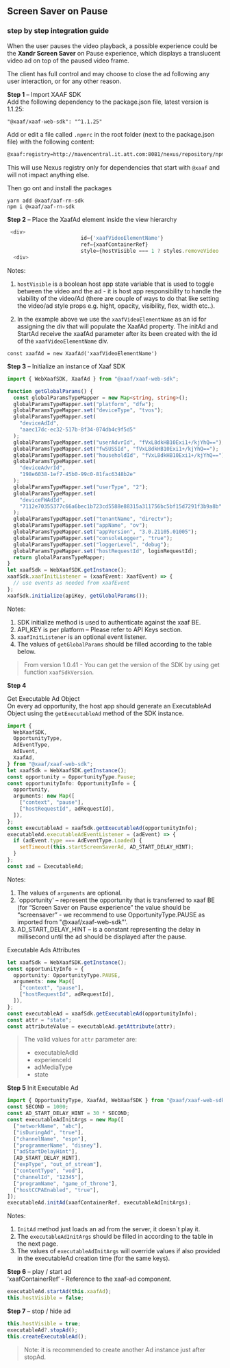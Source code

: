 ## Screen Saver on Pause

### step by step integration guide

When the user pauses the video playback, a possible experience could be the **Xandr Screen Saver** on Pause experience, which displays a translucent video ad on top of the paused video frame.

The client has full control and may choose to close the ad following any user interaction, or for any other reason.

**Step 1** – Import XAAF SDK  
Add the following dependency to the package.json file, latest version is 1.1.25:

```
"@xaaf/xaaf-web-sdk": "^1.1.25"
```

Add or edit a file called `.npmrc` in the root folder (next to the package.json file) with the following content:

```bash
@xaaf:registry=http://mavencentral.it.att.com:8081/nexus/repository/npm-advertise/ email=xaaf@intl.att.com _auth=M19GNE9RUko6aXYxMTg0a3l3NlYtWk44SFFBYzA0SDlvV1lWTjBfa0NQX3NPRlFlUlh3RG8=
```

This will use Nexus registry only for dependencies that start with `@xaaf` and will not impact anything else.

Then go ont and install the packages

```
yarn add @xaaf/aaf-rn-sdk
npm i @xaaf/aaf-rn-sdk
```

**Step 2** – Place the XaafAd element inside the view hierarchy

```typescript
 <div>
                        id={'xaafVideoElementName'}
                        ref={xaafContainerRef}
                        style={hostVisible === 1 ? styles.removeVideo : styles.videoVisible}
  <div>
```

Notes:

1. `hostVisible` is a boolean host app state variable that is used to toggle between the video and the ad - it is host app responsibility to handle the viability of the video/Ad (there are couple of ways to do that like setting the video/ad style props e.g. hight, opacity, visibility, flex, width etc..).

2. In the example above we use the `xaafVideoElementName` as an id for assigning the div that will populate the XaafAd property.
   The initAd and StartAd receive the xaafAd parameter after its been created with the id of the `xaafVideoElementName` div.

```
const xaafAd = new XaafAd('xaafVideoElementName')
```

**Step 3** – Initialize an instance of Xaaf SDK

```typescript
import { WebXaafSDK, XaafAd } from "@xaaf/xaaf-web-sdk";

function getGlobalParams() {
  const globalParamsTypeMapper = new Map<string, string>();
  globalParamsTypeMapper.set("platform", "dfw");
  globalParamsTypeMapper.set("deviceType", "tvos");
  globalParamsTypeMapper.set(
    "deviceAdId",
    "aaec17dc-ec32-517b-8f34-074db4c9f5d5"
  );
  globalParamsTypeMapper.set("userAdvrId", "fVxL8dkHB10Exi1+/kjYhQ==");
  globalParamsTypeMapper.set("fwSUSSId", "fVxL8dkHB10Exi1+/kjYhQ==");
  globalParamsTypeMapper.set("householdId", "fVxL8dkHB10Exi1+/kjYhQ==");
  globalParamsTypeMapper.set(
    "deviceAdvrId",
    "198e6038-1ef7-45b0-99c0-81fac6348b2e"
  );
  globalParamsTypeMapper.set("userType", "2");
  globalParamsTypeMapper.set(
    "deviceFWAdId",
    "7112e70355377c66a6bec1b723cd5588e88315a311756bc5bf15d7291f3b9a8b"
  );
  globalParamsTypeMapper.set("tenantName", "directv");
  globalParamsTypeMapper.set("appName", "ov");
  globalParamsTypeMapper.set("appVersion", "3.0.21105.01005");
  globalParamsTypeMapper.set("consoleLogger", "true");
  globalParamsTypeMapper.set("loggerLevel", "debug");
  globalParamsTypeMapper.set("hostRequestId", loginRequestId);
  return globalParamsTypeMapper;
}
let xaafSdk = WebXaafSDK.getInstance();
xaafSdk.xaafInitListener = (xaafEvent: XaafEvent) => {
  // use events as needed from xaafEvent
};
xaafSdk.initialize(apiKey, getGlobalParams());
```

Notes:

1. SDK initialize method is used to authenticate against the xaaf BE.
2. API_KEY is per platform – Please refer to API Keys section.
3. `xaafInitListener` is an optional event listener.
4. The values of `getGlobalParams` should be filled according to the table below.

> From version 1.0.41 - You can get the version of the SDK by using get function `xaafSdkVersion`.

**Step 4**

Get Executable Ad Object  
 On every ad opportunity, the host app should generate an ExecutableAd Object using the `getExecutableAd` method of the SDK instance.

```typescript
import {
  WebXaafSDK,
  OpportunityType,
  AdEventType,
  AdEvent,
  XaafAd,
} from "@xaaf/xaaf-web-sdk";
let xaafSdk = WebXaafSDK.getInstance();
const opportunity = OpportunityType.Pause;
const opportunityInfo: OpportunityInfo = {
  opportunity,
  arguments: new Map([
    ["context", "pause"],
    ["hostRequestId", adRequestId],
  ]),
};
const executableAd = xaafSdk.getExecutableAd(opportunityInfo);
executableAd.executableAdEventListener = (adEvent) => {
  if (adEvent.type === AdEventType.Loaded) {
    setTimeout(this.startScreenSaverAd, AD_START_DELAY_HINT);
  }
};
const xad = ExecutableAd;
```

Notes:

1. The values of `arguments` are optional.
2. `opportunity' – represent the opportunity that is transferred to xaaf BE (for “Screen Saver on Pause experience” the value should be “screensaver” - we recommend to use OpportunityType.PAUSE as imported from "@xaaf/xaaf-web-sdk"'.
3. AD_START_DELAY_HINT – is a constant representing the delay in millisecond until the ad should be displayed after the pause.

Executable Ads Attributes

```typescript
let xaafSdk = WebXaafSDK.getInstance();
const opportunityInfo = {
  opportunity: OpportunityType.PAUSE,
  arguments: new Map([
    ["context", "pause"],
    ["hostRequestId", adRequestId],
  ]),
};
const executableAd = xaafSdk.getExecutableAd(opportunityInfo);
const attr = "state";
const attributeValue = executableAd.getAttribute(attr);
```

> The valid values for `attr` parameter are:
>
> - executableAdId
> - experienceId
> - adMediaType
> - state

**Step 5**
Init Executable Ad

```typescript
import { OpportunityType, XaafAd, WebXaafSDK } from "@xaaf/xaaf-web-sdk";
const SECOND = 1000;
const AD_START_DELAY_HINT = 30 * SECOND;
const executableAdInitArgs = new Map([
  ["networkName", "abc"],
  ["isDuringAd", "true"],
  ["channelName", "espn"],
  ["programmerName", "disney"],
  ["adStartDelayHint"],
  [AD_START_DELAY_HINT],
  ["expType", "out_of_stream"],
  ["contentType", "vod"],
  ["channelId", "12345"],
  ["programName", "game_of_throne"],
  ["hostCCPAEnabled", "true"],
]);
executableAd.initAd(xaafContainerRef, executableAdInitArgs);
```

Notes:

1. `InitAd` method just loads an ad from the server, it doesn`t play it.
2. The `executableAdInitArgs` should be filled in according to the table in the next page.
3. The values of `executableAdInitArgs` will override values if also provided in the executableAd creation time (for the same keys).

**Step 6** – play / start ad  
‘xaafContainerRef’ - Reference to the xaaf-ad component.

```typescript
executableAd.startAd(this.xaafAd);
this.hostVisible = false;
```

**Step 7** – stop / hide ad

```typescript
this.hostVisible = true;
executableAd?.stopAd();
this.createExecutableAd();
```

> Note: it is recommended to create another Ad instance just after stopAd.
